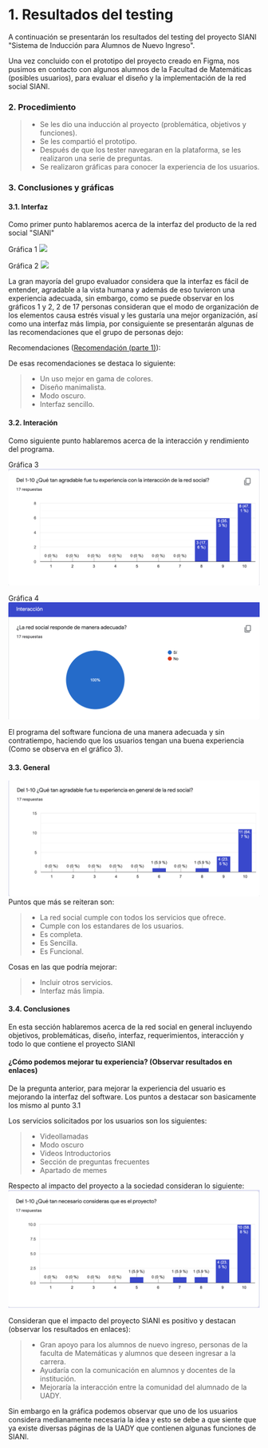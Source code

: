 # 1. Resultados del testing
A continuación se presentarán los resultados del testing del proyecto SIANI "Sistema de Inducción para Alumnos de Nuevo Ingreso". 

Una vez concluido con el prototipo del proyecto creado en Figma, nos pusimos en contacto con algunos alumnos de la Facultad de Matemáticas (posibles usuarios), para evaluar el diseño y la implementación de la red social SIANI. 

### 2. Procedimiento
> - Se les dio una inducción al proyecto (problemática, objetivos y funciones).
> - Se les compartió el prototipo.
> - Después de que los tester navegaran en la plataforma, se les realizaron una serie de preguntas.
> - Se realizaron gráficas para conocer la experiencia de los usuarios. 

### 3. Conclusiones y gráficas
#### 3.1. Interfaz 
Como primer punto hablaremos acerca de la interfaz del producto de la red social "SIANI"

Gráfica 1
![](https://github.com/AndyTue/LIS/blob/ea204e9092a216729af8c02ba64f0ab92e338912/Imag%C3%A9nes/Interfaz%20(Respuestas)/Captura%20de%20Pantalla%202021-11-20%20a%20la(s)%2016.58.08.png)

Gráfica 2
![](https://github.com/AndyTue/LIS/blob/ea204e9092a216729af8c02ba64f0ab92e338912/Imag%C3%A9nes/Interfaz%20(Respuestas)/Captura%20de%20Pantalla%202021-11-20%20a%20la(s)%2016.59.59.png)

La gran mayoría del grupo evaluador considera que la interfaz es fácil de entender, agradable a la vista humana y además de eso tuvieron una experiencia adecuada, sin embargo, como se puede observar en los gráficos 1 y 2, 2 de 17 personas consideran que el modo de organización de los elementos causa estrés visual y les gustaría una mejor organización, así como una interfaz más limpia, por consiguiente se presentarán algunas de las recomendaciones que el grupo de personas dejo: 

Recomendaciones ([Recomendación (parte 1)](https://github.com/AndyTue/LIS/blob/7cf5e4d01b70572c7f1c5bf8d9c79054de11bc52/Imag%C3%A9nes/Interfaz%20(Respuestas)/Captura%20de%20Pantalla%202021-11-20%20a%20la(s)%2016.59.30.png "Click Aquí")): 

De esas recomendaciones se destaca lo siguiente: 
> - Un uso mejor en gama de colores.
> - Diseño manimalista.
> - Modo oscuro.
> - Interfaz sencillo.

#### 3.2. Interación 
Como siguiente punto hablaremos acerca de la interacción y rendimiento del programa.

Gráfica 3
![](https://github.com/AndyTue/LIS/blob/ea204e9092a216729af8c02ba64f0ab92e338912/Imag%C3%A9nes/Interacci%C3%B3n%20(Respuestas)/Captura%20de%20Pantalla%202021-11-20%20a%20la(s)%2017.02.11.png)

Gráfica 4
![](https://github.com/AndyTue/LIS/blob/ea204e9092a216729af8c02ba64f0ab92e338912/Imag%C3%A9nes/Interacci%C3%B3n%20(Respuestas)/Captura%20de%20Pantalla%202021-11-20%20a%20la(s)%2017.01.56.png)

El programa del software funciona de una manera adecuada y sin contratiempo, haciendo que los usuarios tengan una buena experiencia (Como se observa en el gráfico 3).

#### 3.3. General 
![](https://github.com/AndyTue/LIS/blob/ea204e9092a216729af8c02ba64f0ab92e338912/Imag%C3%A9nes/General%20(Gr%C3%A1ficas)/Captura%20de%20Pantalla%202021-11-20%20a%20la(s)%2017.04.00.png) 
Puntos que más se reiteran son:
> - La red social cumple con todos los servicios que ofrece. 
> - Cumple con los estandares de los usuarios.
> - Es completa. 
> - Es Sencilla. 
> - Es Funcional. 

Cosas en las que podría mejorar: 
> - Incluir otros servicios. 
> - Interfaz más limpia.

#### 3.4. Conclusiones
En esta sección hablaremos acerca de la red social en general incluyendo objetivos, problemáticas, diseño, interfaz, requerimientos, interacción y todo lo que contiene el proyecto SIANI 

#### ¿Cómo podemos mejorar tu experiencia? (Observar resultados en enlaces)

De la pregunta anterior, para mejorar la experiencia del usuario es mejorando la interfaz del software. Los puntos a destacar son basicamente los mismo al punto 3.1

Los servicios solicitados por los usuarios son los siguientes: 
> - Videollamadas
> - Modo oscuro
> - Videos Introductorios
> - Sección de preguntas frecuentes
> - Apartado de memes

Respecto al impacto del proyecto a la sociedad consideran lo siguiente:
![](https://github.com/AndyTue/LIS/blob/ea204e9092a216729af8c02ba64f0ab92e338912/Imag%C3%A9nes/Conclusiones%20(Gr%C3%A1ficas)/Captura%20de%20Pantalla%202021-11-20%20a%20la(s)%2017.04.57.png) 

Consideran que el impacto del proyecto SIANI es positivo y destacan (observar los resultados en enlaces):
> - Gran apoyo para los alumnos de nuevo ingreso, personas de la faculta de Matemáticas y alumnos que deseen ingresar a la carrera.
> - Ayudaría con la comunicación en alumnos y docentes de la institución.
> - Mejoraría la interacción entre la comunidad del alumnado de la UADY.

Sin embargo en la gráfica podemos observar que uno de los usuarios considera medianamente necesaria la idea y esto se debe a que siente que ya existe diversas páginas de la UADY que contienen algunas funciones de SIANI. 

